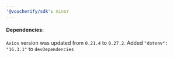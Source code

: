```yaml
---
'@voucherify/sdk': minor
---
```


#### Dependencies:
`Axios` version was updated from `0.21.4` to `0.27.2`.
Added `"dotenv": "16.3.1"` to `devDependencies`
